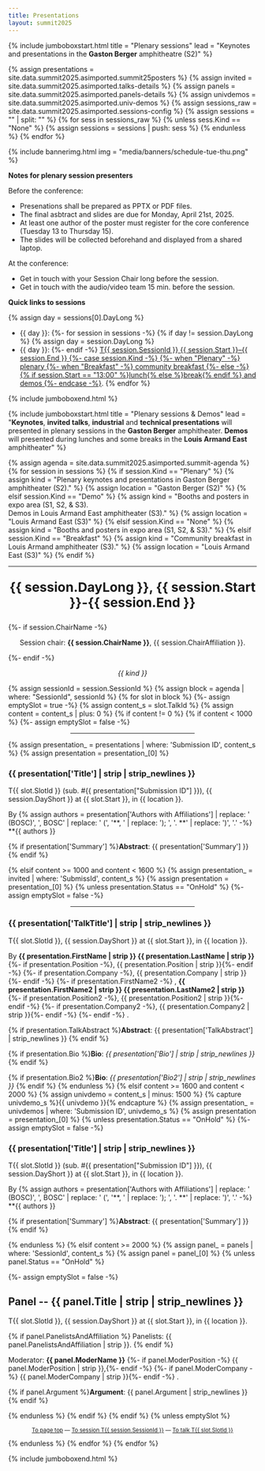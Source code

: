 ```yaml
---
title: Presentations
layout: summit2025
---
```


{% include jumboboxstart.html 
    title = "Plenary sessions"
    lead = "Keynotes and presentations in the <b>Gaston Berger</b> amphitheatre (S2)"
%}

{% assign presentations = site.data.summit2025.asimported.summit25posters %}
{% assign invited = site.data.summit2025.asimported.talks-details %}
{% assign panels  = site.data.summit2025.asimported.panels-details %}
{% assign univdemos  = site.data.summit2025.asimported.univ-demos %}
{% assign sessions_raw = site.data.summit2025.asimported.sessions-config %}
{% assign sessions = "" | split: "" %}
{% for sess in sessions_raw %}
    {% unless sess.Kind == "None" %}
        {% assign sessions = sessions | push: sess %}
    {% endunless %}
{% endfor %}

{% include bannerimg.html
    img = "media/banners/schedule-tue-thu.png"
%}

**Notes for plenary session presenters**

Before the conference:
 - Presenations shall be prepared as PPTX or PDF files.
 - The final asbtract and slides are due for Monday, April 21st, 2025.
 - At least one author of the poster must register for the core
   conference (Tuesday 13 to Thursday 15).
 - The slides will be collected beforehand and displayed from a shared
   laptop.

At the conference:
 - Get in touch with your Session Chair long before the session.
 - Get in touch with the audio/video team 15 min. before the session.

**Quick links to sessions**

{% assign day = sessions[0].DayLong %}
- {{ day }}:&#32;
{%- for session in sessions -%}
{% if day != session.DayLong %}
{% assign day = session.DayLong %}
- {{ day }}:&#32;
{%- endif -%}
<a href="#T{{ session.SessionId }}">T{{ session.SessionId }} {{ session.Start }}–{{ session.End }}&#32;
{%- case session.Kind -%}
{%- when "Plenary" -%} plenary
{%- when "Breakfast" -%} community breakfast
{%- else -%} {% if session.Start == "13:00" %}lunch{% else %}break{% endif %} and demos
{%- endcase -%}</a>.
{% endfor %}


{% include jumboboxend.html %}

{% include jumboboxstart.html 
    title = "Plenary sessions & Demos"
    lead =  "**Keynotes**, **invited talks**, **industrial** and **technical presentations** will presented in plenary sessions in the **Gaston Berger** amphitheater. **Demos** will presented during lunches and some breaks in the **Louis Armand East** amphitheater"
%}

{% assign agenda  = site.data.summit2025.asimported.summit-agenda %}
{% for session in sessions %}
{% if session.Kind == "Plenary" %}
	{% assign kind = "Plenary keynotes and presentations in Gaston Berger amphitheater (S2)." %}
	{% assign location = "Gaston Berger (S2)" %}
{% elsif session.Kind == "Demo" %}
	{% assign kind = "Booths and posters in expo area (S1, S2, & S3).<br/>Demos in Louis Armand East amphitheater (S3)." %}
	{% assign location = "Louis Armand East (S3)" %}
{% elsif session.Kind == "None" %}
	{% assign kind = "Booths and posters in expo area (S1, S2, & S3)." %}
{% elsif session.Kind == "Breakfast" %}
	{% assign kind = "Community breakfast in Louis Armand amphitheater (S3)." %}
	{% assign location = "Louis Armand East (S3)" %}
{% endif %}
<hr>
<p id="T{{ session.SessionId }}" align="center" style="font-weight: bold; font-size: 1.875em">{{ session.DayLong }},  {{ session.Start }}-{{ session.End }}</p>
{%- if session.ChairName -%}<p align="center">Session chair: <b>{{ session.ChairName }}</b>, {{ session.ChairAffiliation }}.</p>{%- endif -%}
<p align="center" style="font-style: italic">{{ kind }}</p>
{% assign sessionId = session.SessionId %}
{% assign block = agenda | where: "SessionId", sessionId %}
{% for slot in block %}
{%- assign emptySlot = true -%}
{% assign content_s = slot.TalkId %}
{% assign content   = content_s | plus: 0 %}
{% if content != 0 %}
{% if content < 1000 %}
{%- assign emptySlot = false -%}
<hr style="width:50%;;margin-left:25%">
{% assign presentation_ = presentations | where: 'Submission ID', content_s %}
{% assign presentation  = presentation_[0] %}

### {{ presentation['Title'] | strip | strip_newlines }}

T{{ slot.SlotId }} (sub. \#{{ presentation["Submission ID"] }}), {{ session.DayShort  }} at {{ slot.Start }}, in {{ location }}.

By {% assign authors = presentation['Authors with Affiliations'] | replace: ' (BOSC)', ', BOSC' | replace: ' (', '**, ' | replace: '); ', '. **' | replace: ')', '.' -%}
**{{ authors }}

{% if presentation['Summary'] %}**Abstract**: {{ presentation['Summary'] }} {% endif %}

{% elsif content >= 1000 and content < 1600 %}
{% assign presentation_ = invited | where: 'SubmissId', content_s %}
{% assign presentation  = presentation_[0] %}
{% unless presentation.Status == "OnHold" %}
{%- assign emptySlot = false -%}
<hr style="width:50%;;margin-left:25%">
<a id="T{{ slot.SlotId }}"></a>

### {{ presentation['TalkTitle'] | strip | strip_newlines }}

T{{ slot.SlotId }}, {{ session.DayShort  }} at {{ slot.Start }}, in {{ location }}.

By **{{ presentation.FirstName | strip }} {{ presentation.LastName | strip }}**
{%- if presentation.Position -%}, {{ presentation.Position | strip }}{%- endif -%}
{%- if presentation.Company  -%}, {{ presentation.Company  | strip }}{%- endif -%}
{%- if presentation.FirstName2 -%}
,
**{{ presentation.FirstName2 | strip }} {{ presentation.LastName2 | strip }}**
{%- if presentation.Position2 -%}, {{ presentation.Position2 | strip }}{%- endif -%}
{%- if presentation.Company2  -%}, {{ presentation.Company2  | strip }}{%- endif -%}
{%- endif -%}
.

{% if presentation.TalkAbstract %}**Abstract**: {{ presentation['TalkAbstract'] | strip_newlines }} {% endif %}

{% if presentation.Bio          %}**Bio**:     *{{ presentation['Bio']  | strip | strip_newlines }}* {% endif %}

{% if presentation.Bio2         %}**Bio**:     *{{ presentation['Bio2'] | strip | strip_newlines }}* {% endif %}
{% endunless %}
{% elsif content >= 1600 and content < 2000 %}
{% assign univdemo = content_s | minus: 1500 %}
{% capture univdemo_s %}{{ univdemo }}{% endcapture %}
{% assign presentation_ = univdemos | where: 'Submission ID', univdemo_s %}
{% assign presentation  = presentation_[0] %}
{% unless presentation.Status == "OnHold" %}
{%- assign emptySlot = false -%}

### {{ presentation['Title'] | strip | strip_newlines }}

T{{ slot.SlotId }} (sub. \#{{ presentation["Submission ID"] }}), {{ session.DayShort  }} at {{ slot.Start }}, in {{ location }}.

By {% assign authors = presentation['Authors with Affiliations'] | replace: ' (BOSC)', ', BOSC' | replace: ' (', '**, ' | replace: '); ', '. **' | replace: ')', '.' -%}
**{{ authors }}

{% if presentation['Summary'] %}**Abstract**: {{ presentation['Summary'] }} {% endif %}

{% endunless %}
{% elsif content >= 2000 %}
{% assign panel_ = panels | where: 'SessionId', content_s %}
{% assign panel  = panel_[0] %}
{% unless panel.Status == "OnHold" %}

{%- assign emptySlot = false -%}
## Panel -- {{ panel.Title | strip | strip_newlines }}

T{{ slot.SlotId }}, {{ session.DayShort  }} at {{ slot.Start }}, in {{ location }}.

{% if panel.PanelistsAndAffiliation %}
Panelists: {{ panel.PanelistsAndAffiliation | strip }}.
{% endif %}

Moderator: **{{ panel.ModerName }}**
{%- if panel.ModerPosition -%}&#32;{{ panel.ModerPosition | strip }},{%- endif -%}
{%- if panel.ModerCompany  -%}&#32;{{ panel.ModerCompany  | strip }}{%- endif -%}
.

{% if panel.Argument %}**Argument**: {{ panel.Argument | strip_newlines }} {% endif %}

{% endunless %}
{% endif %}
{% endif %}
{% unless emptySlot %}<p align="center" style="font-size: 0.8em"><a href="presentations.html" class="backnavigation">To page top</a> &mdash; <a href="#T{{ session.SessionId }}" class="backnavigation">To session T{{ session.SessionId }}</a> &mdash; <a href="#T{{ slot.SlotId }}" class="backnavigation">To talk T{{ slot.SlotId }}</a></p>{% endunless %}
{% endfor %}
{% endfor %}

{% include jumboboxend.html %}
